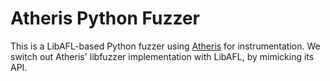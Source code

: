 # Atheris Python Fuzzer

This is a LibAFL-based Python fuzzer using [Atheris](https://github.com/google/atheris) for instrumentation.
We switch out Atheris' libfuzzer implementation with LibAFL, by mimicking its API.
